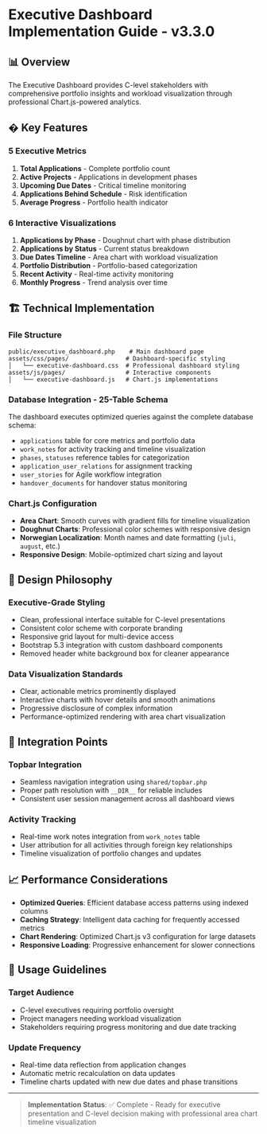 # Executive Dashboard Implementation Guide - v3.3.0

## 📊 Overview

The Executive Dashboard provides C-level stakeholders with comprehensive portfolio insights and workload visualization through professional Chart.js-powered analytics.

## � Key Features

### **5 Executive Metrics**
1. **Total Applications** - Complete portfolio count
2. **Active Projects** - Applications in development phases  
3. **Upcoming Due Dates** - Critical timeline monitoring
4. **Applications Behind Schedule** - Risk identification
5. **Average Progress** - Portfolio health indicator

### **6 Interactive Visualizations**
1. **Applications by Phase** - Doughnut chart with phase distribution
2. **Applications by Status** - Current status breakdown
3. **Due Dates Timeline** - Area chart with workload visualization
4. **Portfolio Distribution** - Portfolio-based categorization
5. **Recent Activity** - Real-time activity monitoring
6. **Monthly Progress** - Trend analysis over time

## 🏗️ Technical Implementation  

### **File Structure**
```
public/executive_dashboard.php    # Main dashboard page
assets/css/pages/                # Dashboard-specific styling
│   └── executive-dashboard.css  # Professional dashboard styling
assets/js/pages/                 # Interactive components
│   └── executive-dashboard.js   # Chart.js implementations
```

### **Database Integration - 25-Table Schema**
The dashboard executes optimized queries against the complete database schema:
- `applications` table for core metrics and portfolio data
- `work_notes` for activity tracking and timeline visualization
- `phases`, `statuses` reference tables for categorization
- `application_user_relations` for assignment tracking
- `user_stories` for Agile workflow integration
- `handover_documents` for handover status monitoring

### **Chart.js Configuration**
- **Area Chart**: Smooth curves with gradient fills for timeline visualization
- **Doughnut Charts**: Professional color schemes with responsive design
- **Norwegian Localization**: Month names and date formatting (`juli`, `august`, etc.)
- **Responsive Design**: Mobile-optimized chart sizing and layout

## 🎨 Design Philosophy

### **Executive-Grade Styling**
- Clean, professional interface suitable for C-level presentations
- Consistent color scheme with corporate branding
- Responsive grid layout for multi-device access
- Bootstrap 5.3 integration with custom dashboard components
- Removed header white background box for cleaner appearance

### **Data Visualization Standards**
- Clear, actionable metrics prominently displayed
- Interactive charts with hover details and smooth animations
- Progressive disclosure of complex information
- Performance-optimized rendering with area chart visualization

## 🔧 Integration Points

### **Topbar Integration**
- Seamless navigation integration using `shared/topbar.php`
- Proper path resolution with `__DIR__` for reliable includes
- Consistent user session management across all dashboard views

### **Activity Tracking**
- Real-time work notes integration from `work_notes` table
- User attribution for all activities through foreign key relationships
- Timeline visualization of portfolio changes and updates

## 📈 Performance Considerations

- **Optimized Queries**: Efficient database access patterns using indexed columns
- **Caching Strategy**: Intelligent data caching for frequently accessed metrics
- **Chart Rendering**: Optimized Chart.js v3 configuration for large datasets
- **Responsive Loading**: Progressive enhancement for slower connections

## 🚀 Usage Guidelines

### **Target Audience**
- C-level executives requiring portfolio oversight
- Project managers needing workload visualization  
- Stakeholders requiring progress monitoring and due date tracking

### **Update Frequency**
- Real-time data reflection from application changes
- Automatic metric recalculation on data updates
- Timeline charts updated with new due dates and phase transitions

---

> **Implementation Status**: ✅ Complete - Ready for executive presentation and C-level decision making with professional area chart timeline visualization
